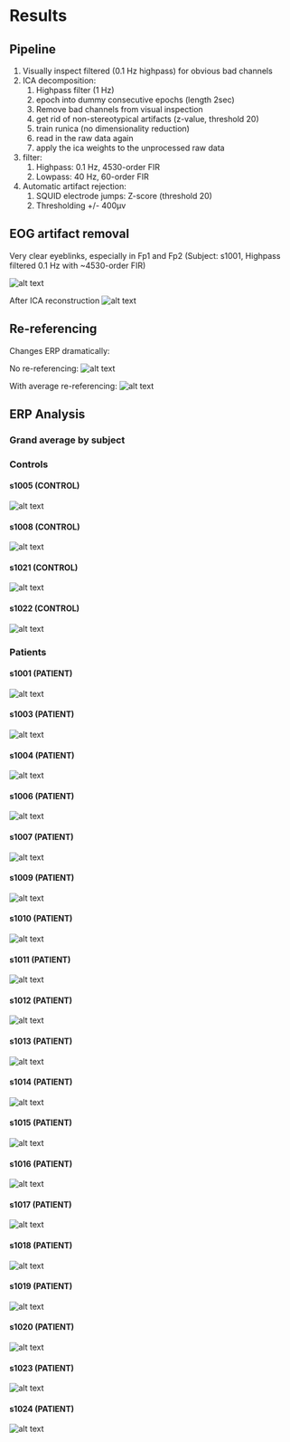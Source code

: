 # Results

## Pipeline

1. Visually inspect filtered (0.1 Hz highpass) for obvious bad channels
2. ICA decomposition:
    1. Highpass filter (1 Hz)
    2. epoch into dummy consecutive epochs (length 2sec)
    3. Remove bad channels from visual inspection
    4. get rid of non-stereotypical artifacts (z-value, threshold 20)
    5. train runica (no dimensionality reduction)
    6. read in the raw data again
    7. apply the ica weights to the unprocessed raw data
3. filter:
    1. Highpass: 0.1 Hz, 4530-order FIR
    2. Lowpass: 40 Hz, 60-order FIR
4. Automatic artifact rejection:
    1. SQUID electrode jumps: Z-score (threshold 20)
    2. Thresholding +/- 400µv

## EOG artifact removal

Very clear eyeblinks, especially in Fp1 and Fp2
(Subject: s1001, Highpass filtered 0.1 Hz with ~4530-order FIR)

![alt text](img/pre_ICA.png)

After ICA reconstruction
![alt text](img/post_ICA.png)

## Re-referencing

Changes ERP dramatically:

No re-referencing:
![alt text](img/s1004.png)

With average re-referencing:
![alt text](img/s1004_rereferenced_avg.png)

## ERP Analysis

### Grand average by subject

### Controls

#### s1005 (CONTROL)

![alt text](img/s1005.png)

#### s1008 (CONTROL)

![alt text](img/s1008.png)

#### s1021 (CONTROL)

![alt text](img/s1021.png)

#### s1022 (CONTROL)

![alt text](img/s1022.png)

### Patients

#### s1001 (PATIENT)

![alt text](img/s1001.png)

#### s1003 (PATIENT)

![alt text](img/s1003.png)

#### s1004 (PATIENT)

![alt text](img/s1004.png)

#### s1006 (PATIENT)

![alt text](img/s1006.png)

#### s1007 (PATIENT)

![alt text](img/s1007.png)

#### s1009 (PATIENT)

![alt text](img/s1009.png)

#### s1010 (PATIENT)

![alt text](img/s1010.png)

#### s1011 (PATIENT)

![alt text](img/s1011.png)

#### s1012 (PATIENT)

![alt text](img/s1012.png)

#### s1013 (PATIENT)

![alt text](img/s1013.png)

#### s1014 (PATIENT)

![alt text](img/s1014.png)

#### s1015 (PATIENT)

![alt text](img/s1015.png)

#### s1016 (PATIENT)

![alt text](img/s1016.png)

#### s1017 (PATIENT)

![alt text](img/s1017.png)

#### s1018 (PATIENT)

![alt text](img/s1018.png)

#### s1019 (PATIENT)

![alt text](img/s1019.png)

#### s1020 (PATIENT)

![alt text](img/s1020.png)

#### s1023 (PATIENT)

![alt text](img/s1023.png)

#### s1024 (PATIENT)

![alt text](img/s1024.png)